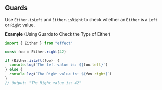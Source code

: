 ## Guards

Use `Either.isLeft` and `Either.isRight` to check whether an `Either` is a `Left` or `Right` value.

**Example** (Using Guards to Check the Type of Either)

```ts twoslash
import { Either } from "effect"

const foo = Either.right(42)

if (Either.isLeft(foo)) {
  console.log(`The left value is: ${foo.left}`)
} else {
  console.log(`The Right value is: ${foo.right}`)
}
// Output: "The Right value is: 42"
```
